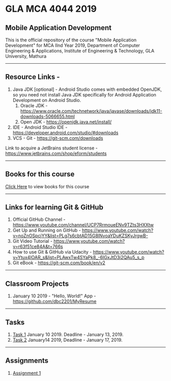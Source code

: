 # GLA MCA 4044 2019
## Mobile Application Development
This is the official repository of the course "Mobile Application Development" for MCA IInd Year 2019, Department of Computer Engineering &amp; Applications, Institute of Engineering &amp; Technology, GLA University, Mathura

___

## Resource Links - 

1. Java JDK [optional] - Android Studio comes with embedded OpenJDK, so you need not install Java JDK specifically for Android Application Development on Android Studio.
   1. Oracle JDK - https://www.oracle.com/technetwork/java/javase/downloads/jdk11-downloads-5066655.html
   2. Open JDK - https://openjdk.java.net/install/
2. IDE - Android Studio IDE - https://developer.android.com/studio/#downloads
3. VCS - Git - https://git-scm.com/downloads

Link to acquire a JetBrains student license - https://www.jetbrains.com/shop/eform/students
___

## Books for this course

[Click Here](https://github.com/dbc2201/gla-mca4044-2019/tree/master/books)
to view books for this course

___

## Links for learning Git & GitHub

1. Official GitHub Channel  - https://www.youtube.com/channel/UCP7RrmoueENv9TZts3HXXtw
2. Get Up and Running on GitHub - https://www.youtube.com/watch?v=noZnOSpcjYY&list=PLg7s6cbtAD15G8lNyoaYDuKZSKyJrgwB-
3. Git Video Tutorial - https://www.youtube.com/watch?v=r63f51ce84A&t=766s
4. How to use Git & GitHub via Udacity - https://www.youtube.com/watch?v=Ytux4IOAR_s&list=PLAwxTw4SYaPk8_-6IGxJtD3i2QAu5_s_p
5. Git eBook - https://git-scm.com/book/en/v2

___

## Classroom Projects

1. January 10 2019 - "Hello, World!" App - https://github.com/dbc2201/MyResume

___

## Tasks

1. [Task 1](https://github.com/dbc2201/gla-mca4044-2019/blob/master/tasks/Task1_January_10_2019.md) January 10 2019. Deadline - January 13, 2019.
2. [Task 2](https://github.com/dbc2201/MCA4044_EmailLoginStub) January14 2019, Deadline - January 17, 2019.

___

## Assignments

1. [Assignment 1](https://github.com/dbc2201/gla-mca4044-2019/blob/master/assignments/assignment1.md)